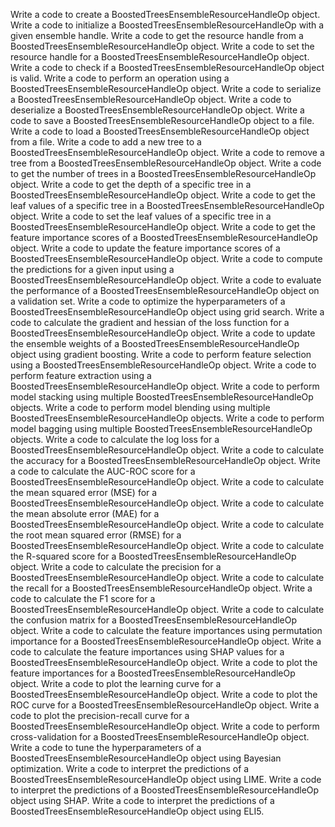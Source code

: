 Write a code to create a BoostedTreesEnsembleResourceHandleOp object.
Write a code to initialize a BoostedTreesEnsembleResourceHandleOp with a given ensemble handle.
Write a code to get the resource handle from a BoostedTreesEnsembleResourceHandleOp object.
Write a code to set the resource handle for a BoostedTreesEnsembleResourceHandleOp object.
Write a code to check if a BoostedTreesEnsembleResourceHandleOp object is valid.
Write a code to perform an operation using a BoostedTreesEnsembleResourceHandleOp object.
Write a code to serialize a BoostedTreesEnsembleResourceHandleOp object.
Write a code to deserialize a BoostedTreesEnsembleResourceHandleOp object.
Write a code to save a BoostedTreesEnsembleResourceHandleOp object to a file.
Write a code to load a BoostedTreesEnsembleResourceHandleOp object from a file.
Write a code to add a new tree to a BoostedTreesEnsembleResourceHandleOp object.
Write a code to remove a tree from a BoostedTreesEnsembleResourceHandleOp object.
Write a code to get the number of trees in a BoostedTreesEnsembleResourceHandleOp object.
Write a code to get the depth of a specific tree in a BoostedTreesEnsembleResourceHandleOp object.
Write a code to get the leaf values of a specific tree in a BoostedTreesEnsembleResourceHandleOp object.
Write a code to set the leaf values of a specific tree in a BoostedTreesEnsembleResourceHandleOp object.
Write a code to get the feature importance scores of a BoostedTreesEnsembleResourceHandleOp object.
Write a code to update the feature importance scores of a BoostedTreesEnsembleResourceHandleOp object.
Write a code to compute the predictions for a given input using a BoostedTreesEnsembleResourceHandleOp object.
Write a code to evaluate the performance of a BoostedTreesEnsembleResourceHandleOp object on a validation set.
Write a code to optimize the hyperparameters of a BoostedTreesEnsembleResourceHandleOp object using grid search.
Write a code to calculate the gradient and hessian of the loss function for a BoostedTreesEnsembleResourceHandleOp object.
Write a code to update the ensemble weights of a BoostedTreesEnsembleResourceHandleOp object using gradient boosting.
Write a code to perform feature selection using a BoostedTreesEnsembleResourceHandleOp object.
Write a code to perform feature extraction using a BoostedTreesEnsembleResourceHandleOp object.
Write a code to perform model stacking using multiple BoostedTreesEnsembleResourceHandleOp objects.
Write a code to perform model blending using multiple BoostedTreesEnsembleResourceHandleOp objects.
Write a code to perform model bagging using multiple BoostedTreesEnsembleResourceHandleOp objects.
Write a code to calculate the log loss for a BoostedTreesEnsembleResourceHandleOp object.
Write a code to calculate the accuracy for a BoostedTreesEnsembleResourceHandleOp object.
Write a code to calculate the AUC-ROC score for a BoostedTreesEnsembleResourceHandleOp object.
Write a code to calculate the mean squared error (MSE) for a BoostedTreesEnsembleResourceHandleOp object.
Write a code to calculate the mean absolute error (MAE) for a BoostedTreesEnsembleResourceHandleOp object.
Write a code to calculate the root mean squared error (RMSE) for a BoostedTreesEnsembleResourceHandleOp object.
Write a code to calculate the R-squared score for a BoostedTreesEnsembleResourceHandleOp object.
Write a code to calculate the precision for a BoostedTreesEnsembleResourceHandleOp object.
Write a code to calculate the recall for a BoostedTreesEnsembleResourceHandleOp object.
Write a code to calculate the F1 score for a BoostedTreesEnsembleResourceHandleOp object.
Write a code to calculate the confusion matrix for a BoostedTreesEnsembleResourceHandleOp object.
Write a code to calculate the feature importances using permutation importance for a BoostedTreesEnsembleResourceHandleOp object.
Write a code to calculate the feature importances using SHAP values for a BoostedTreesEnsembleResourceHandleOp object.
Write a code to plot the feature importances for a BoostedTreesEnsembleResourceHandleOp object.
Write a code to plot the learning curve for a BoostedTreesEnsembleResourceHandleOp object.
Write a code to plot the ROC curve for a BoostedTreesEnsembleResourceHandleOp object.
Write a code to plot the precision-recall curve for a BoostedTreesEnsembleResourceHandleOp object.
Write a code to perform cross-validation for a BoostedTreesEnsembleResourceHandleOp object.
Write a code to tune the hyperparameters of a BoostedTreesEnsembleResourceHandleOp object using Bayesian optimization.
Write a code to interpret the predictions of a BoostedTreesEnsembleResourceHandleOp object using LIME.
Write a code to interpret the predictions of a BoostedTreesEnsembleResourceHandleOp object using SHAP.
Write a code to interpret the predictions of a BoostedTreesEnsembleResourceHandleOp object using ELI5.